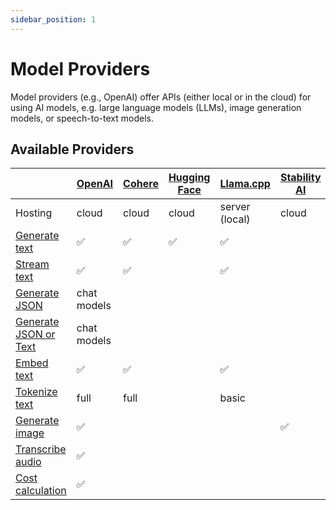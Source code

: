 ```yaml
---
sidebar_position: 1
---
```


# Model Providers

Model providers (e.g., OpenAI) offer APIs (either local or in the cloud) for using AI models, e.g. large language models (LLMs), image generation models, or speech-to-text models.

## Available Providers

|                                                                | [OpenAI](/integration/model-provider/openai) | [Cohere](/integration/model-provider/cohere) | [Hugging Face](/integration/model-provider/huggingface) | [Llama.cpp](/integration/model-provider/llamacpp) | [Stability AI](/integration/model-provider/stability) | [Automatic1111](/integration/model-provider/automatic1111) |
| -------------------------------------------------------------- | -------------------------------------------- | -------------------------------------------- | ------------------------------------------------------- | ------------------------------------------------- | ----------------------------------------------------- | ---------------------------------------------------------- |
| Hosting                                                        | cloud                                        | cloud                                        | cloud                                                   | server (local)                                    | cloud                                                 | server (local)                                             |
| [Generate text](/guide/function/generate-text)                 | ✅                                           | ✅                                           | ✅                                                      | ✅                                                |                                                       |                                                            |
| [Stream text](/guide/function/stream-text)                     | ✅                                           | ✅                                           |                                                         | ✅                                                |                                                       |                                                            |
| [Generate JSON](/guide/function/generate-json)                 | chat models                                  |                                              |                                                         |                                                   |                                                       |                                                            |
| [Generate JSON or Text](/guide/function/generate-json-or-text) | chat models                                  |                                              |                                                         |                                                   |                                                       |                                                            |
| [Embed text](/guide/function/embed-text)                       | ✅                                           | ✅                                           |                                                         | ✅                                                |                                                       |                                                            |
| [Tokenize text](/guide/function/tokenize-text)                 | full                                         | full                                         |                                                         | basic                                             |                                                       |                                                            |
| [Generate image](/guide/function/generate-image)               | ✅                                           |                                              |                                                         |                                                   | ✅                                                    | ✅                                                         |
| [Transcribe audio](/guide/function/transcribe-audio)           | ✅                                           |                                              |                                                         |                                                   |                                                       |                                                            |
| [Cost calculation](/guide/run/cost-calculation)                | ✅                                           |                                              |                                                         |                                                   |                                                       |                                                            |
